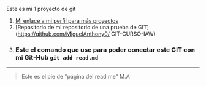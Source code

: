 Este es mi 1 proyecto de git
1. [Mi enlace a mi perfil para más proyectos](https://github.com/MiguelAnthony0)
2. [Repositorio de mi repositorio de una prueba de GIT](https://github.com/MiguelAnthony0/ GIT-CURSO-IAW)
3. ### Este el comando que use para poder conectar este GIT con mi Git-Hub `git add read.md`
---
>Este es el pie de "página del read me"
M.A
